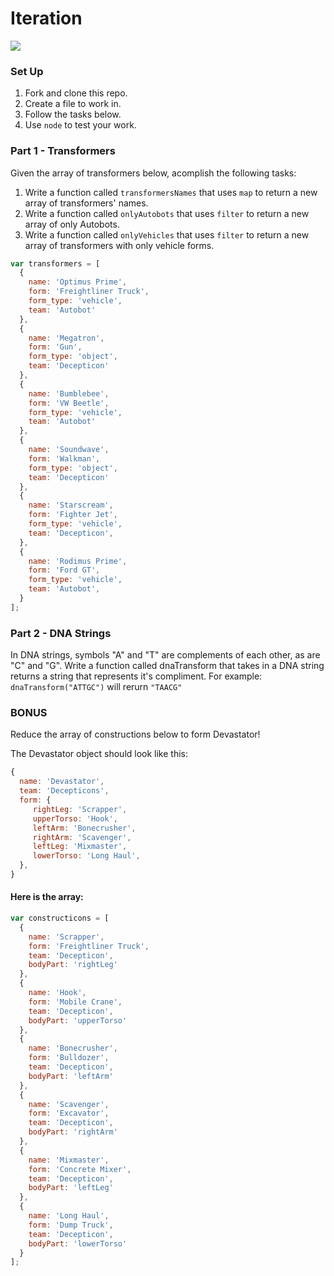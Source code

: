 # Iteration

![](https://media.giphy.com/media/pfeT03JnVSsbC/giphy.gif)

### Set Up

1. Fork and clone this repo.
2. Create a file to work in.
3. Follow the tasks below.
4. Use `node` to test your work.

### Part 1 - Transformers

Given the array of transformers below, acomplish the following tasks:

1. Write a function called `transformersNames` that uses `map` to return a new array of transformers' names.
2. Write a function called `onlyAutobots` that uses `filter` to return a new array of only Autobots.
3. Write a function called `onlyVehicles` that uses `filter` to return a new array of transformers with only vehicle forms.

```js
var transformers = [
  {
    name: 'Optimus Prime',
    form: 'Freightliner Truck',
    form_type: 'vehicle',
    team: 'Autobot'
  },
  {
    name: 'Megatron',
    form: 'Gun',
    form_type: 'object',
    team: 'Decepticon'
  },
  {
    name: 'Bumblebee',
    form: 'VW Beetle',
    form_type: 'vehicle',
    team: 'Autobot'
  },
  {
    name: 'Soundwave',
    form: 'Walkman',
    form_type: 'object',
    team: 'Decepticon'
  },
  {
    name: 'Starscream',
    form: 'Fighter Jet',
    form_type: 'vehicle',
    team: 'Decepticon',
  },
  {
    name: 'Rodimus Prime',
    form: 'Ford GT',
    form_type: 'vehicle',
    team: 'Autobot',
  }
];
```

### Part 2 - DNA Strings

In DNA strings, symbols "A" and "T" are complements of each other, as are "C" and "G". Write a function called dnaTransform that takes in a DNA string returns a string that represents it's compliment. For example: `dnaTransform("ATTGC")` will rerurn `"TAACG"`

### BONUS

Reduce the array of constructions below to form Devastator!

The Devastator object should look like this:

```js
{ 
  name: 'Devastator',
  team: 'Decepticons',
  form: {
     rightLeg: 'Scrapper',
     upperTorso: 'Hook',
     leftArm: 'Bonecrusher',
     rightArm: 'Scavenger',
     leftLeg: 'Mixmaster',
     lowerTorso: 'Long Haul',
  },
}
```

#### Here is the array:

```js
var constructicons = [
  {
    name: 'Scrapper',
    form: 'Freightliner Truck',
    team: 'Decepticon',
    bodyPart: 'rightLeg'
  },
  {
    name: 'Hook',
    form: 'Mobile Crane',
    team: 'Decepticon',
    bodyPart: 'upperTorso'
  },
  {
    name: 'Bonecrusher',
    form: 'Bulldozer',
    team: 'Decepticon',
    bodyPart: 'leftArm'
  },
  {
    name: 'Scavenger',
    form: 'Excavator',
    team: 'Decepticon',
    bodyPart: 'rightArm'
  },
  {
    name: 'Mixmaster',
    form: 'Concrete Mixer',
    team: 'Decepticon',
    bodyPart: 'leftLeg'
  },
  {
    name: 'Long Haul',
    form: 'Dump Truck',
    team: 'Decepticon',
    bodyPart: 'lowerTorso'
  }
];
```
